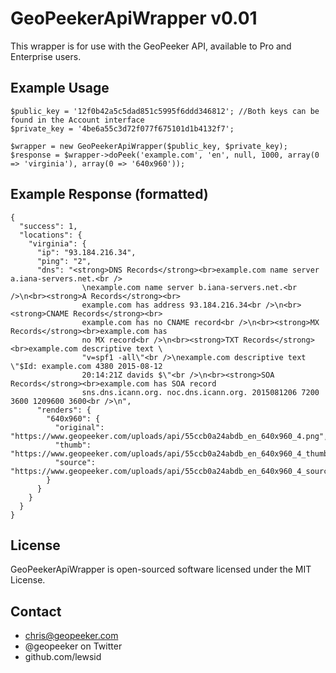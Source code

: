GeoPeekerApiWrapper v0.01
=========================

This wrapper is for use with the GeoPeeker API, available to Pro and Enterprise users.

Example Usage
-------------

	$public_key = '12f0b42a5c5dad851c5995f6ddd346812'; //Both keys can be found in the Account interface
	$private_key = '4be6a55c3d72f077f675101d1b4132f7';

	$wrapper = new GeoPeekerApiWrapper($public_key, $private_key);
    $response = $wrapper->doPeek('example.com', 'en', null, 1000, array(0 => 'virginia'), array(0 => '640x960'));

Example Response (formatted)
----------------------------

    {
	  "success": 1,
	  "locations": {
	    "virginia": {
	      "ip": "93.184.216.34",
	      "ping": "2",
	      "dns": "<strong>DNS Records</strong><br>example.com name server a.iana-servers.net.<br />
					\nexample.com name server b.iana-servers.net.<br />\n<br><strong>A Records</strong><br>
					example.com has address 93.184.216.34<br />\n<br><strong>CNAME Records</strong><br>
					example.com has no CNAME record<br />\n<br><strong>MX Records</strong><br>example.com has 
					no MX record<br />\n<br><strong>TXT Records</strong><br>example.com descriptive text \
					"v=spf1 -all\"<br />\nexample.com descriptive text \"$Id: example.com 4380 2015-08-12 
					20:14:21Z davids $\"<br />\n<br><strong>SOA Records</strong><br>example.com has SOA record 
					sns.dns.icann.org. noc.dns.icann.org. 2015081206 7200 3600 1209600 3600<br />\n",
	      "renders": {
	        "640x960": {
	          "original": "https://www.geopeeker.com/uploads/api/55ccb0a24abdb_en_640x960_4.png",
	          "thumb": "https://www.geopeeker.com/uploads/api/55ccb0a24abdb_en_640x960_4_thumb.png",
	          "source": "https://www.geopeeker.com/uploads/api/55ccb0a24abdb_en_640x960_4_source.txt"
	        }
	      }
	    }
	  }
	}


License
-------

GeoPeekerApiWrapper is open-sourced software licensed under the MIT License.


Contact
-------

  - chris@geopeeker.com
  - @geopeeker on Twitter
  - github.com/lewsid
  
